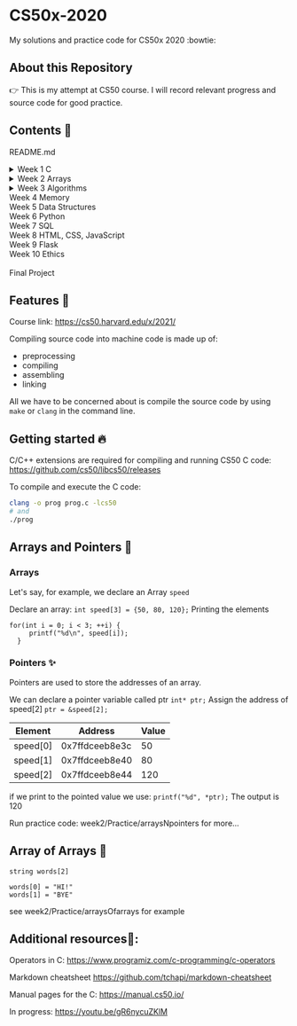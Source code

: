 # CS50x-2020
My solutions and practice code for CS50x 2020 :bowtie:<br/>

## About this Repository

:point_right: This is my attempt at CS50 course. I will record relevant progress and source code for good practice. 

## Contents :speech_balloon:

README.md<br/>
  <details>
           <summary>Week 1 C</summary>
           <p> 
  ├── goodbye.c<br/>
  ├── hello.c<br/>
  ├── addtion.c<br/>
  ├── truncation.c<br/>
  ├── conditions.c<br/>
  ├── agree.c<br/>
  ├── meow.c<br/>
  ├── positive.c<br/>
  ├── mario.c<br/>
  ├── mario2.c<br/>
  ├── imprecision.c<br/>
  ├── cs50.c<br/>
  └── cs50.h<br/>
  </p>
    </details>
 <details>
           <summary>Week 2 Arrays</summary>
           <p> 
  ├── hello2.c<br/>
  ├── buggy0.c<br/>
  ├── buggy1.c<br/>
  ├── scores.c<br/>
  ├── brick.c<br/>
  ├── hi.c<br/>
  ├── string.c<br/>
  ├── uppercase.c<br/>
  ├── argv.c<br/>
  └── exit.c<br/>
  </p>
    </details>
 <details>
           <summary>Week 3 Algorithms</summary>
           <p> 
  ├── ______.c<br/>
  ├── ______.c<br/>
  ├── ______.c<br/>
  ├── ______.c<br/>
  ├── ______.c<br/>
  ├── ______.c<br/>
  ├── ______.c<br/>
  ├── ______.c<br/>
  ├── ______.c<br/>
  └── ______.c<br/>
  </p>
    </details>
Week 4 Memory<br/>
Week 5 Data Structures<br/>
Week 6 Python<br/>
Week 7 SQL<br/>
Week 8 HTML, CSS, JavaScript<br/>
Week 9 Flask<br/>
Week 10 Ethics<br/>
<br/>
Final Project<br/>


## Features :eyes:

Course link: https://cs50.harvard.edu/x/2021/

Compiling source code into machine code is made up of:
* preprocessing
* compiling
* assembling
* linking

All we have to be concerned about is compile the source code by using ```make``` or ```clang``` in the command line.

 
 ## Getting started :fire:

 C/C++ extensions are required for compiling and running CS50 C code:
 https://github.com/cs50/libcs50/releases

 To compile and execute the C code:
 ```bash
clang -o prog prog.c -lcs50
# and
./prog
```

## Arrays and Pointers :flashlight:
### Arrays

Let's say, for example, we declare an Array ```speed```

Declare an array:
```int speed[3] = {50, 80, 120};```
Printing the elements
```
for(int i = 0; i < 3; ++i) {
     printf("%d\n", speed[i]);
  }
```
### Pointers :sparkles:
Pointers are used to store the addresses of an array.

We can declare a pointer variable called ptr
```int* ptr;```
Assign the address of speed[2]
```ptr = &speed[2];```

 Element      |Address       | Value        | 
------------- |------------- |------------- |
speed[0]      |0x7ffdceeb8e3c|   50         | 
speed[1]      |0x7ffdceeb8e40|   80         | 
speed[2]      |0x7ffdceeb8e44|   120        | 

if we print to the pointed value we use:
```printf("%d", *ptr);```
The output is 120

Run practice code: week2/Practice/arraysNpointers for more...

## Array of Arrays :pencil:

```string words[2]```<br/>

```words[0] = "HI!"```<br/>
```words[1] = "BYE"```<br/>

see week2/Practice/arraysOfarrays for example



## Additional resources:gift::

Operators in C: https://www.programiz.com/c-programming/c-operators

Markdown cheatsheet https://github.com/tchapi/markdown-cheatsheet

Manual pages for the C: https://manual.cs50.io/

In progress: https://youtu.be/gR6nycuZKlM

